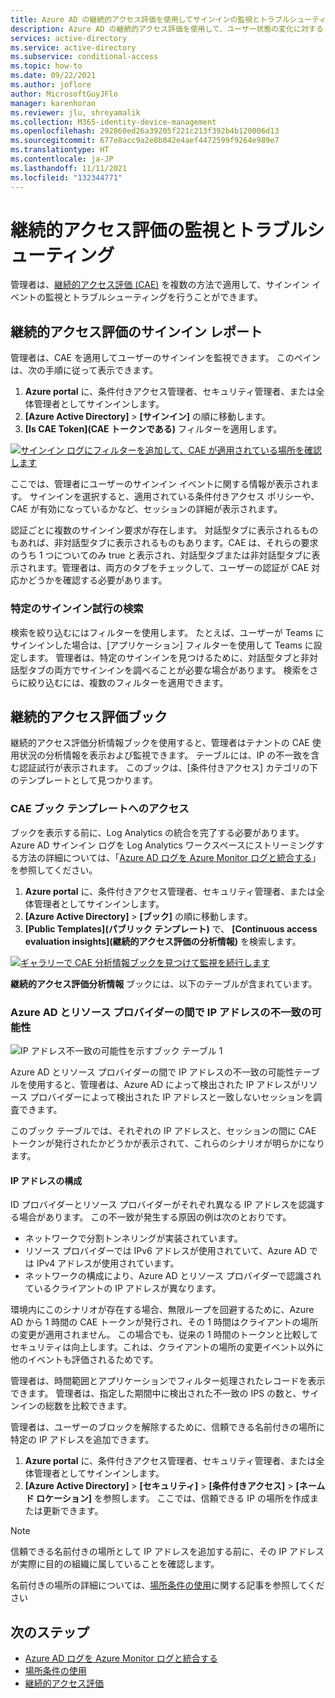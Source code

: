 ```yaml
---
title: Azure AD の継続的アクセス評価を使用してサインインの監視とトラブルシューティングを行う
description: Azure AD の継続的アクセス評価を使用して、ユーザー状態の変化に対するトラブルシューティングと対応を迅速に行います
services: active-directory
ms.service: active-directory
ms.subservice: conditional-access
ms.topic: how-to
ms.date: 09/22/2021
ms.author: joflore
author: MicrosoftGuyJFlo
manager: karenhoran
ms.reviewer: jlu, shreyamalik
ms.collection: M365-identity-device-management
ms.openlocfilehash: 292860ed26a39205f221c213f392b4b120006d13
ms.sourcegitcommit: 677e8acc9a2e8b842e4aef4472599f9264e989e7
ms.translationtype: HT
ms.contentlocale: ja-JP
ms.lasthandoff: 11/11/2021
ms.locfileid: "132344771"
---
```

# <a name="monitor-and-troubleshoot-continuous-access-evaluation"></a>継続的アクセス評価の監視とトラブルシューティング

管理者は、[継続的アクセス評価 (CAE)](concept-continuous-access-evaluation.md) を複数の方法で適用して、サインイン イベントの監視とトラブルシューティングを行うことができます。

## <a name="continuous-access-evaluation-sign-in-reporting"></a>継続的アクセス評価のサインイン レポート

管理者は、CAE を適用してユーザーのサインインを監視できます。 このペインは、次の手順に従って表示できます。

1.  **Azure portal** に、条件付きアクセス管理者、セキュリティ管理者、または全体管理者としてサインインします。
1.  **[Azure Active Directory]**  >  **[サインイン]** の順に移動します。 
1.  **[Is CAE Token]\(CAE トークンである\)** フィルターを適用します。 

[ ![サインイン ログにフィルターを追加して、CAE が適用されている場所を確認します](./media/howto-continuous-access-evaluation-troubleshoot/azure-ad-sign-ins-log-apply-filter.png) ](./media/howto-continuous-access-evaluation-troubleshoot/azure-ad-sign-ins-log-apply-filter.png#lightbox)

ここでは、管理者にユーザーのサインイン イベントに関する情報が表示されます。 サインインを選択すると、適用されている条件付きアクセス ポリシーや、CAE が有効になっているかなど、セッションの詳細が表示されます。 

認証ごとに複数のサインイン要求が存在します。 対話型タブに表示されるものもあれば、非対話型タブに表示されるものもあります。CAE は、それらの要求のうち 1 つについてのみ true と表示され、対話型タブまたは非対話型タブに表示されます。管理者は、両方のタブをチェックして、ユーザーの認証が CAE 対応かどうかを確認する必要があります。 

### <a name="searching-for-specific-sign-in-attempts"></a>特定のサインイン試行の検索

検索を絞り込むにはフィルターを使用します。 たとえば、ユーザーが Teams にサインインした場合は、[アプリケーション] フィルターを使用して Teams に設定します。 管理者は、特定のサインインを見つけるために、対話型タブと非対話型タブの両方でサインインを調べることが必要な場合があります。 検索をさらに絞り込むには、複数のフィルターを適用できます。

## <a name="continuous-access-evaluation-workbooks"></a>継続的アクセス評価ブック

継続的アクセス評価分析情報ブックを使用すると、管理者はテナントの CAE 使用状況の分析情報を表示および監視できます。 テーブルには、IP の不一致を含む認証試行が表示されます。 このブックは、[条件付きアクセス] カテゴリの下のテンプレートとして見つかります。 

### <a name="accessing-the-cae-workbook-template"></a>CAE ブック テンプレートへのアクセス

ブックを表示する前に、Log Analytics の統合を完了する必要があります。 Azure AD サインイン ログを Log Analytics ワークスペースにストリーミングする方法の詳細については、「[Azure AD ログを Azure Monitor ログと統合する](../reports-monitoring/howto-integrate-activity-logs-with-log-analytics.md)」を参照してください。
 
1.  **Azure portal** に、条件付きアクセス管理者、セキュリティ管理者、または全体管理者としてサインインします。 
1.  **[Azure Active Directory]**  >  **[ブック]** の順に移動します。
1.  **[Public Templates]\(パブリック テンプレート\)** で、 **[Continuous access evaluation insights]\(継続的アクセス評価の分析情報\)** を検索します。

[ ![ギャラリーで CAE 分析情報ブックを見つけて監視を続行します](./media/howto-continuous-access-evaluation-troubleshoot/azure-ad-workbooks-continuous-access-evaluation.png) ](./media/howto-continuous-access-evaluation-troubleshoot/azure-ad-workbooks-continuous-access-evaluation.png#lightbox)

**継続的アクセス評価分析情報** ブックには、以下のテーブルが含まれています。

### <a name="potential-ip-address-mismatch-between-azure-ad-and-resource-provider"></a>Azure AD とリソース プロバイダーの間で IP アドレスの不一致の可能性  

![IP アドレス不一致の可能性を示すブック テーブル 1](./media/howto-continuous-access-evaluation-troubleshoot/continuous-access-evaluation-insights-workbook-table-1.png)

Azure AD とリソース プロバイダーの間で IP アドレスの不一致の可能性テーブルを使用すると、管理者は、Azure AD によって検出された IP アドレスがリソース プロバイダーによって検出された IP アドレスと一致しないセッションを調査できます。 

このブック テーブルでは、それぞれの IP アドレスと、セッションの間に CAE トークンが発行されたかどうかが表示されて、これらのシナリオが明らかになります。 

#### <a name="ip-address-configuration"></a>IP アドレスの構成

ID プロバイダーとリソース プロバイダーがそれぞれ異なる IP アドレスを認識する場合があります。 この不一致が発生する原因の例は次のとおりです。

- ネットワークで分割トンネリングが実装されています。
- リソース プロバイダーでは IPv6 アドレスが使用されていて、Azure AD では IPv4 アドレスが使用されています。
- ネットワークの構成により、Azure AD とリソース プロバイダーで認識されているクライアントの IP アドレスが異なります。

環境内にこのシナリオが存在する場合、無限ループを回避するために、Azure AD から 1 時間の CAE トークンが発行され、その 1 時間はクライアントの場所の変更が適用されません。 この場合でも、従来の 1 時間のトークンと比較してセキュリティは向上します。これは、クライアントの場所の変更イベント以外に他のイベントも評価されるためです。

管理者は、時間範囲とアプリケーションでフィルター処理されたレコードを表示できます。 管理者は、指定した期間中に検出された不一致の IPS の数と、サインインの総数を比較できます。 

管理者は、ユーザーのブロックを解除するために、信頼できる名前付きの場所に特定の IP アドレスを追加できます。

1.  **Azure portal** に、条件付きアクセス管理者、セキュリティ管理者、または全体管理者としてサインインします。 
1.  **[Azure Active Directory]**  >  **[セキュリティ]**  >  **[条件付きアクセス]**  >  **[ネームド ロケーション]** を参照します。 ここでは、信頼できる IP の場所を作成または更新できます。

> [!NOTE]
> 信頼できる名前付きの場所として IP アドレスを追加する前に、その IP アドレスが実際に目的の組織に属していることを確認します。

名前付きの場所の詳細については、[場所条件の使用](location-condition.md#named-locations)に関する記事を参照してください
 
## <a name="next-steps"></a>次のステップ

- [Azure AD ログを Azure Monitor ログと統合する](../reports-monitoring/howto-integrate-activity-logs-with-log-analytics.md)
- [場所条件の使用](location-condition.md#named-locations)
- [継続的アクセス評価](concept-continuous-access-evaluation.md)
